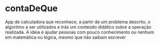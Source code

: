 # contaDeQue

 App de calculadora que reconhece, a partir de um problema descrito, o algoritmo a ser utilizados e trás um conteúdo didático sobre a operação realizada. A ideia é ajudar pessoas com pouco conhecimento ou nenhum em matemática ou lógica, mesmo que não saibam escrever
